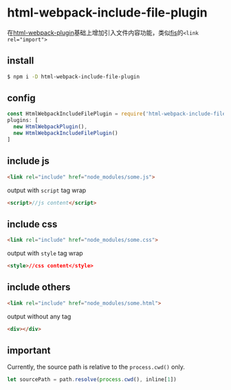 # html-webpack-include-file-plugin
在[html-webpack-plugin](https://github.com/jantimon/html-webpack-plugin)基础上增加引入文件内容功能，类似[fis](https://github.com/fex-team/fis3)的`<link rel="import">`

## install

```bash
$ npm i -D html-webpack-include-file-plugin
```

## config

```javascript
const HtmlWebpackIncludeFilePlugin = require('html-webpack-include-file-plugin')
plugins: [
  new HtmlWebpackPlugin(),
  new HtmlWebpackIncludeFilePlugin()
]
```

## include js
```html
<link rel="include" href="node_modules/some.js">
```
output with `script` tag wrap
```html
<script>//js content</script>
```

## include css
```html
<link rel="include" href="node_modules/some.css">
```
output with `style` tag wrap
```html
<style>//css content</style>
```

## include others
```html
<link rel="include" href="node_modules/some.html">
```
output without any tag
```html
<div></div>
```

## important
Currently, the source path is relative to the `process.cwd()` only.

```javascript
let sourcePath = path.resolve(process.cwd(), inline[1])
```

